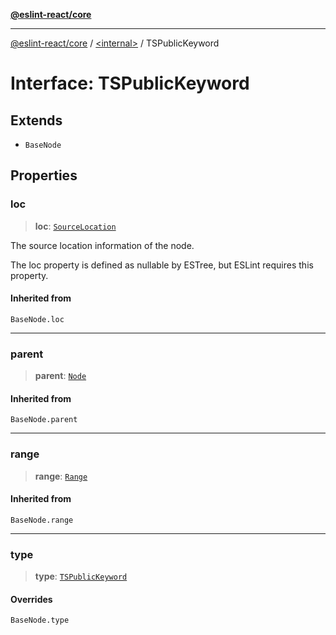 [**@eslint-react/core**](../../README.md)

***

[@eslint-react/core](../../README.md) / [\<internal\>](../README.md) / TSPublicKeyword

# Interface: TSPublicKeyword

## Extends

- `BaseNode`

## Properties

### loc

> **loc**: [`SourceLocation`](SourceLocation.md)

The source location information of the node.

The loc property is defined as nullable by ESTree, but ESLint requires this property.

#### Inherited from

`BaseNode.loc`

***

### parent

> **parent**: [`Node`](../type-aliases/Node.md)

#### Inherited from

`BaseNode.parent`

***

### range

> **range**: [`Range`](../type-aliases/Range.md)

#### Inherited from

`BaseNode.range`

***

### type

> **type**: [`TSPublicKeyword`](../README.md#tspublickeyword)

#### Overrides

`BaseNode.type`
